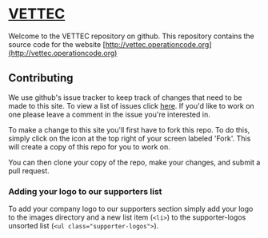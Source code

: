 # [VETTEC](https://github.com/OperationCode/vettec)

Welcome to the VETTEC repository on github. This repository contains the source code for the website [http://vettec.operationcode.org](http://vettec.operationcode.org)

## Contributing

We use github's issue tracker to keep track of changes that need to be made to this site. To view a list of issues click [here](https://github.com/OperationCode/vettec/issues). If you'd like to work on one please leave a comment in the issue you're interested in.

To make a change to this site you'll first have to fork this repo. To do this, simply click on the icon at the top right of your screen labeled 'Fork'. This will create a copy of this repo for you to work on.

You can then clone your copy of the repo, make your changes, and submit a pull request.

### Adding your logo to our supporters list

To add your company logo to our supporters section simply add your logo to the images directory and a new list item (`<li>`) to the supporter-logos unsorted list (`<ul class="supporter-logos">`).
